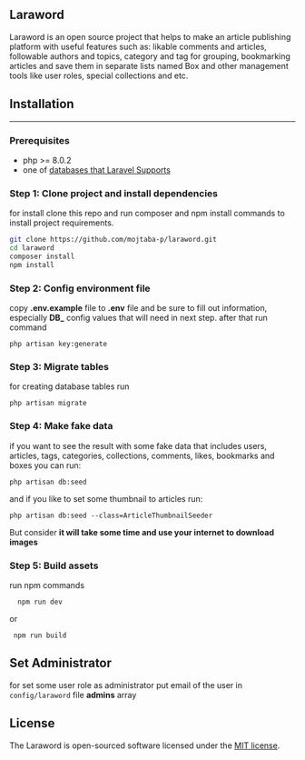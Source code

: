 
## Laraword
 
Laraword is an open source project that helps to make an article publishing platform with useful features such as: likable comments and articles, followable authors and topics, category and tag for grouping, bookmarking articles and save them in separate lists named Box and other management tools like user roles, special collections and etc.

## Installation
***
### Prerequisites
* php  >= 8.0.2
* one of [databases that Laravel Supports](https://laravel.com/docs/9.x/database#introduction)

### Step 1: Clone project and install dependencies
for install clone this repo and run composer and npm install commands to install project requirements.

```bash
git clone https://github.com/mojtaba-p/laraword.git
cd laraword
composer install
npm install
```

### Step 2: Config environment file
copy **.env.example** file to **.env** file and be sure to fill out information, especially **DB_** config values that will need in next step.
after that run command 
```shell 
php artisan key:generate
```

### Step 3: Migrate tables
for creating database tables run 
```shell 
php artisan migrate
```

### Step 4: Make fake data
if you want to see the result with some fake data that includes users, articles, tags,
categories, collections, comments, likes, bookmarks and boxes you can run:
```shell
php artisan db:seed
```

and if you like to set some thumbnail to articles run:
```shell
php artisan db:seed --class=ArticleThumbnailSeeder
```
But consider **it will take some time and use your internet to download images** 

### Step 5: Build assets
run npm commands
```shell
  npm run dev
```
 or
 ```shell
  npm run build
 ```

## Set Administrator
for set some user role as administrator put email of the user in `config/laraword` file **admins** array

## License

The Laraword is open-sourced software licensed under the [MIT license](https://opensource.org/licenses/MIT).
